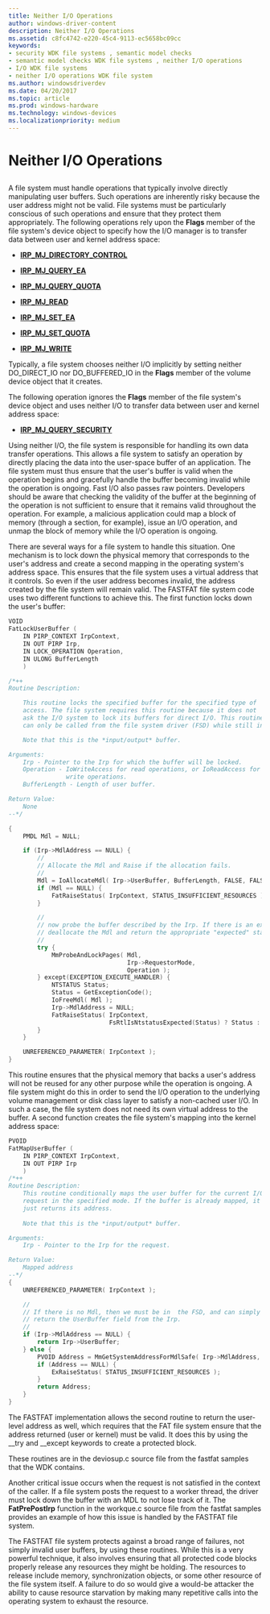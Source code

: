 ```yaml
---
title: Neither I/O Operations
author: windows-driver-content
description: Neither I/O Operations
ms.assetid: c8fc4742-e220-45c4-9113-ec5658bc09cc
keywords:
- security WDK file systems , semantic model checks
- semantic model checks WDK file systems , neither I/O operations
- I/O WDK file systems
- neither I/O operations WDK file system
ms.author: windowsdriverdev
ms.date: 04/20/2017
ms.topic: article
ms.prod: windows-hardware
ms.technology: windows-devices
ms.localizationpriority: medium
---
```


# Neither I/O Operations


## <span id="ddk_neither_i_o_operations_if"></span><span id="DDK_NEITHER_I_O_OPERATIONS_IF"></span>


A file system must handle operations that typically involve directly manipulating user buffers. Such operations are inherently risky because the user address might not be valid. File systems must be particularly conscious of such operations and ensure that they protect them appropriately. The following operations rely upon the **Flags** member of the file system's device object to specify how the I/O manager is to transfer data between user and kernel address space:

-   [**IRP\_MJ\_DIRECTORY\_CONTROL**](https://msdn.microsoft.com/library/windows/hardware/ff548658)

-   [**IRP\_MJ\_QUERY\_EA**](https://msdn.microsoft.com/library/windows/hardware/ff549279)

-   [**IRP\_MJ\_QUERY\_QUOTA**](https://msdn.microsoft.com/library/windows/hardware/ff549293)

-   [**IRP\_MJ\_READ**](https://msdn.microsoft.com/library/windows/hardware/ff549327)

-   [**IRP\_MJ\_SET\_EA**](https://msdn.microsoft.com/library/windows/hardware/ff549346)

-   [**IRP\_MJ\_SET\_QUOTA**](https://msdn.microsoft.com/library/windows/hardware/ff549401)

-   [**IRP\_MJ\_WRITE**](https://msdn.microsoft.com/library/windows/hardware/ff549427)

Typically, a file system chooses neither I/O implicitly by setting neither DO\_DIRECT\_IO nor DO\_BUFFERED\_IO in the **Flags** member of the volume device object that it creates.

The following operation ignores the **Flags** member of the file system's device object and uses neither I/O to transfer data between user and kernel address space:

-   [**IRP\_MJ\_QUERY\_SECURITY**](https://msdn.microsoft.com/library/windows/hardware/ff549298)

Using neither I/O, the file system is responsible for handling its own data transfer operations. This allows a file system to satisfy an operation by directly placing the data into the user-space buffer of an application. The file system must thus ensure that the user's buffer is valid when the operation begins and gracefully handle the buffer becoming invalid while the operation is ongoing. Fast I/O also passes raw pointers. Developers should be aware that checking the validity of the buffer at the beginning of the operation is not sufficient to ensure that it remains valid throughout the operation. For example, a malicious application could map a block of memory (through a section, for example), issue an I/O operation, and unmap the block of memory while the I/O operation is ongoing.

There are several ways for a file system to handle this situation. One mechanism is to lock down the physical memory that corresponds to the user's address and create a second mapping in the operating system's address space. This ensures that the file system uses a virtual address that it controls. So even if the user address becomes invalid, the address created by the file system will remain valid. The FASTFAT file system code uses two different functions to achieve this. The first function locks down the user's buffer:

```cpp
VOID
FatLockUserBuffer (
    IN PIRP_CONTEXT IrpContext,
    IN OUT PIRP Irp,
    IN LOCK_OPERATION Operation,
    IN ULONG BufferLength
    )

/*++
Routine Description:

    This routine locks the specified buffer for the specified type of
    access. The file system requires this routine because it does not
    ask the I/O system to lock its buffers for direct I/O. This routine
    can only be called from the file system driver (FSD) while still in the user context.

    Note that this is the *input/output* buffer.

Arguments:
    Irp - Pointer to the Irp for which the buffer will be locked.
    Operation - IoWriteAccess for read operations, or IoReadAccess for
                write operations.
    BufferLength - Length of user buffer.

Return Value:
    None
--*/

{
    PMDL Mdl = NULL;

    if (Irp->MdlAddress == NULL) {
        //
        // Allocate the Mdl and Raise if the allocation fails.
        //
        Mdl = IoAllocateMdl( Irp->UserBuffer, BufferLength, FALSE, FALSE, Irp );
        if (Mdl == NULL) {
            FatRaiseStatus( IrpContext, STATUS_INSUFFICIENT_RESOURCES );
        }

        //
        // now probe the buffer described by the Irp. If there is an exception,
        // deallocate the Mdl and return the appropriate "expected" status.
        //
        try {
            MmProbeAndLockPages( Mdl,
                                 Irp->RequestorMode,
                                 Operation );
        } except(EXCEPTION_EXECUTE_HANDLER) {
            NTSTATUS Status;
            Status = GetExceptionCode();
            IoFreeMdl( Mdl );
            Irp->MdlAddress = NULL;
            FatRaiseStatus( IrpContext,
                            FsRtlIsNtstatusExpected(Status) ? Status : STATUS_INVALID_USER_BUFFER );
        }
    }

    UNREFERENCED_PARAMETER( IrpContext );
}
```

This routine ensures that the physical memory that backs a user's address will not be reused for any other purpose while the operation is ongoing. A file system might do this in order to send the I/O operation to the underlying volume management or disk class layer to satisfy a non-cached user I/O. In such a case, the file system does not need its own virtual address to the buffer. A second function creates the file system's mapping into the kernel address space:

```cpp
PVOID
FatMapUserBuffer (
    IN PIRP_CONTEXT IrpContext,
    IN OUT PIRP Irp
    )
/*++
Routine Description:
    This routine conditionally maps the user buffer for the current I/O
    request in the specified mode. If the buffer is already mapped, it
    just returns its address.
 
    Note that this is the *input/output* buffer.

Arguments:
    Irp - Pointer to the Irp for the request.

Return Value:
    Mapped address
--*/
{
    UNREFERENCED_PARAMETER( IrpContext );

    //
    // If there is no Mdl, then we must be in  the FSD, and can simply
    // return the UserBuffer field from the Irp.
    //
    if (Irp->MdlAddress == NULL) {
        return Irp->UserBuffer;
    } else {
        PVOID Address = MmGetSystemAddressForMdlSafe( Irp->MdlAddress, NormalPagePriority );
        if (Address == NULL) {
            ExRaiseStatus( STATUS_INSUFFICIENT_RESOURCES );
        }
        return Address;
    }
}
```

The FASTFAT implementation allows the second routine to return the user-level address as well, which requires that the FAT file system ensure that the address returned (user or kernel) must be valid. It does this by using the \_\_try and \_\_except keywords to create a protected block.

These routines are in the deviosup.c source file from the fastfat samples that the WDK contains.

Another critical issue occurs when the request is not satisfied in the context of the caller. If a file system posts the request to a worker thread, the driver must lock down the buffer with an MDL to not lose track of it. The **FatPrePostIrp** function in the workque.c source file from the fastfat samples provides an example of how this issue is handled by the FASTFAT file system.

The FASTFAT file system protects against a broad range of failures, not simply invalid user buffers, by using these routines. While this is a very powerful technique, it also involves ensuring that all protected code blocks properly release any resources they might be holding. The resources to release include memory, synchronization objects, or some other resource of the file system itself. A failure to do so would give a would-be attacker the ability to cause resource starvation by making many repetitive calls into the operating system to exhaust the resource.

 

 




